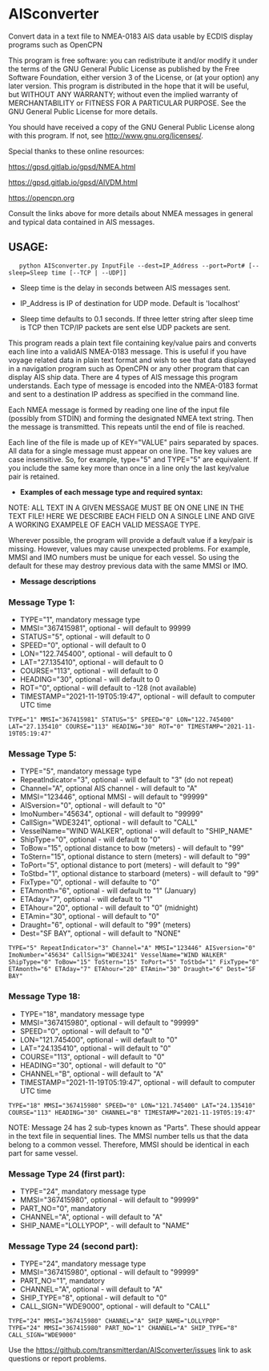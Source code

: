 # AISconverter
Convert data in a text file to NMEA-0183 AIS data usable by ECDIS display
programs such as OpenCPN

   This program is free software: you can redistribute it and/or modify
   it under the terms of the GNU General Public License as published by
   the Free Software Foundation, either version 3 of the License, or
   (at your option) any later version.
   This program is distributed in the hope that it will be useful,
   but WITHOUT ANY WARRANTY; without even the implied warranty of
   MERCHANTABILITY or FITNESS FOR A PARTICULAR PURPOSE.  See the
   GNU General Public License for more details.

   You should have received a copy of the GNU General Public License
   along with this program.  If not, see <http://www.gnu.org/licenses/>.

   Special thanks to these online resources:

   <https://gpsd.gitlab.io/gpsd/NMEA.html>
   
   <https://gpsd.gitlab.io/gpsd/AIVDM.html>
   
   <https://opencpn.org>

   Consult the links above for more details about NMEA messages in general and
   typical data contained in AIS messages.

## USAGE:

``` 
   python AISconverter.py InputFile --dest=IP_Address --port=Port# [--sleep=Sleep time [--TCP | --UDP]]
 ```
   - Sleep time is the delay in seconds between AIS messages sent.
    
   - IP_Address is IP of destination for UDP mode. Default is 'localhost'
    
   - Sleep time defaults to 0.1 seconds. If three letter string after sleep time is TCP then TCP/IP packets are sent else UDP packets are sent.

This program reads a plain text file containing key/value pairs and converts each line into a validAIS NMEA-0183 message.  This is useful if you have voyage related data in plain text format and wish to see that data displayed in a navigation program such as OpenCPN or any other program that can display AIS ship data.  There are 4 types of AIS message this program understands.  Each type of message is encoded into the NMEA-0183 format and sent to a destination IP address as specified in the command line.

Each NMEA message is formed by reading one line of the input file (possibly from STDIN) and forming the designated NMEA text string.  Then the message is transmitted.  This repeats until the end of file is reached.

Each line of the file is made up of KEY="VALUE" pairs separated by spaces.  All data for a single message must appear on one line.  The key values are case insensitive.  So, for example, type="5" and TYPE="5" are equivalent.  If you include the same key more than once in a line only the last key/value pair is retained.

* **Examples of each message type and required syntax:**

NOTE: ALL TEXT IN A GIVEN MESSAGE MUST BE ON ONE LINE IN THE TEXT FILE! HERE WE DESCRIBE EACH FIELD ON A SINGLE LINE AND GIVE A WORKING EXAMPELE OF EACH VALID MESSAGE TYPE.

Wherever possible, the program will provide a default value if a key/pair is missing. However, values may cause unexpected problems.  For example, MMSI and IMO numbers must be unique for each vessel.  So using the default for these may destroy previous data with the same MMSI or IMO.

* **Message descriptions**

### Message Type 1:

   - TYPE="1", mandatory message type
   - MMSI="367415981", optional - will default to 99999
   - STATUS="5", optional - will default to 0
   - SPEED="0", optional - will default to 0
   - LON="122.745400", optional - will default to 0
   - LAT="27.135410", optional - will default to 0
   - COURSE="113", optional - will default to 0
   - HEADING="30", optional - will default to 0
   - ROT="0", optional - will default to -128 (not available)
   - TIMESTAMP="2021-11-19T05:19:47", optional - will default to computer UTC time

```
TYPE="1" MMSI="367415981" STATUS="5" SPEED="0" LON="122.745400" LAT="27.135410" COURSE="113" HEADING="30" ROT="0" TIMESTAMP="2021-11-19T05:19:47"
```
### Message Type 5:

   - TYPE="5", mandatory message type
   - RepeatIndicator="3", optional - will default to "3" (do not repeat)
   - Channel="A", optional AIS channel - will default to "A"
   - MMSI="123446", optional MMSI - will default to "99999"
   - AISversion="0", optional - will default to "0"
   - ImoNumber="45634", optional - will default to "99999"
   - CallSign="WDE3241", optional - will default to "CALL"
   - VesselName="WIND WALKER", optional - will default to "SHIP_NAME"
   - ShipType="0", optional - will default to "0"
   - ToBow="15", optional distance to bow (meters) - will default to "99"
   - ToStern="15", optional distance to stern (meters) - will default to "99"
   - ToPort="5", optional distance to port (meters) - will default to "99"
   - ToStbd="1", optional distance to starboard (meters) - will default to "99"
   - FixType="0", optional - will defaulte to "0"
   - ETAmonth="6", optional - will default to "1" (January)
   - ETAday="7", optional - will default to "1"
   - ETAhour="20", optional - will default to "0" (midnight)
   - ETAmin="30", optional - will default to "0"
   - Draught="6", optional - will default to "99" (meters)
   - Dest="SF BAY", optional - will default to "NONE"

```
TYPE="5" RepeatIndicator="3" Channel="A" MMSI="123446" AISversion="0" ImoNumber="45634" CallSign="WDE3241" VesselName="WIND WALKER" ShipType="0" ToBow="15" ToStern="15" ToPort="5" ToStbd="1" FixType="0" ETAmonth="6" ETAday="7" ETAhour="20" ETAmin="30" Draught="6" Dest="SF BAY"

```
### Message Type 18:

   - TYPE="18", mandatory message type
   - MMSI="367415980", optional - will default to "99999"
   - SPEED="0", optional - will default to "0"
   - LON="121.745400", optional - will default to "0"
   - LAT="24.135410", optional - will default to "0"
   - COURSE="113", optional - will default to "0"
   - HEADING="30", optional - will default to "0"
   - CHANNEL="B", optional - will default to "A"
   - TIMESTAMP="2021-11-19T05:19:47", optional - will default to computer UTC time

```
TYPE="18" MMSI="367415980" SPEED="0" LON="121.745400" LAT="24.135410" COURSE="113" HEADING="30" CHANNEL="B" TIMESTAMP="2021-11-19T05:19:47"
```

NOTE: Message 24 has 2 sub-types known as "Parts". These should appear in the text file
in sequential lines.  The MMSI number tells us that the data belong to a common vessel.
Therefore, MMSI should be identical in each part for same vessel.

### Message Type 24 (first part):

   - TYPE="24", mandatory message type
   - MMSI="367415980", optional - will default to "99999"
   - PART_NO="0", mandatory
   - CHANNEL="A", optional - will default to "A"
   - SHIP_NAME="LOLLYPOP", - will default to "NAME"

### Message Type 24 (second part):

   - TYPE="24", mandatory message type
   - MMSI="367415980", optional - will default to "99999"
   - PART_NO="1", mandatory
   - CHANNEL="A", optional - will default to "A"
   - SHIP_TYPE="8", optional - will default to "0"
   - CALL_SIGN="WDE9000", optional - will default to "CALL"

```
TYPE="24" MMSI="367415980" CHANNEL="A" SHIP_NAME="LOLLYPOP"
TYPE="24" MMSI="367415980" PART_NO="1" CHANNEL="A" SHIP_TYPE="8" CALL_SIGN="WDE9000"
```

Use the https://github.com/transmitterdan/AISconverter/issues link to ask questions or report problems.
